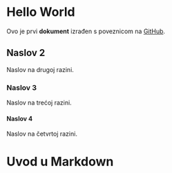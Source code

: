 # Hello World
Ovo je prvi **dokument** izrađen s poveznicom na [GitHub](https://github.com).

## Naslov 2
Naslov na drugoj razini.

### Naslov 3
Naslov na trećoj razini.

#### Naslov 4
Naslov na četvrtoj razini.

# Uvod u Markdown
